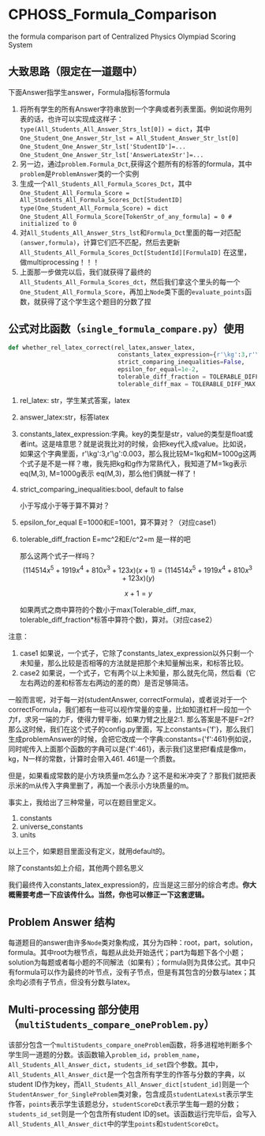 # CPHOSS_Formula_Comparison
the formula comparison part of Centralized Physics Olympiad Scoring System

## 大致思路（限定在一道题中）
下面Answer指学生answer，Formula指标答formula

1. 将所有学生的所有Answer字符串放到一个字典或者列表里面。例如说你用列表的话，也许可以实现成这样子：
``type(All_Students_All_Answer_Strs_lst[0]) = dict``，其中
``One_Student_One_Answer_Str_lst = All_Student_Answer_Str_lst[0]``
``One_Student_One_Answer_Str_lst['StudentID']=...``
``One_Student_One_Answer_Str_lst['AnswerLatexStr']=...``
2. 另一边，通过``problem.Formula_Dct``,获得这个题所有的标答的formula，其中``problem``是``ProblemAnswer``类的一个实例
3. 生成一个``All_Students_All_Formula_Scores_Dct``，其中
``One_Student_All_Formula_Score = All_Students_All_Formula_Scores_Dct[StudentID]``
``type(One_Student_All_Formula_Score) = dict``
``One_Student_All_Formula_Score[TokenStr_of_any_formula] = 0 # initialized to 0``
4. 对``All_Students_All_Answer_Strs_lst``和``Formula_Dct``里面的每一对匹配``(answer,formula)``，计算它们匹不匹配，然后去更新``All_Students_All_Formula_Scores_Dct[StudentId][FormulaID]``
在这里，做multiprocessing！！！
5. 上面那一步做完以后，我们就获得了最终的``All_Students_All_Formula_Scores_dct``，然后我们拿这个里头的每一个``One_Student_All_Formula_Score``，再加上``Node``类下面的``evaluate_points``函数，就获得了这个学生这个题目的分数了捏


## 公式对比函数（``single_formula_compare.py``）使用
```python
def whether_rel_latex_correct(rel_latex,answer_latex,
                               constants_latex_expression={r'\kg':3,r'\s':7,r'\m':11,r'\A':13,r'\K':17,r'\g':0.003},
                               strict_comparing_inequalities=False,
                               epsilon_for_equal=1e-2,
                               tolerable_diff_fraction = TOLERABLE_DIFF_FRACTION,
                               tolerable_diff_max = TOLERABLE_DIFF_MAX,):
```

1. rel_latex: str，学生某式答案，latex

2. answer_latex:str，标答latex

3. constants_latex_expression:字典。key的类型是str，value的类型是float或者int。这是啥意思？就是说我比对的时候，会把key代入成value。比如说，如果这个字典里面，r'\kg':3,r'\g':0.003，那么我比较M=1kg和M=1000g这两个式子是不是一样？嗷，我先把kg和g作为常熟代入，我知道了M=1kg表示 eq(M,3), M=1000g表示 eq(M,3)，那么他们俩就一样了！

4. strict_comparing_inequalities:bool, default to false

	小于写成小于等于算不算对？

5. epsilon_for_equal E=1000和E=1001，算不算对？（对应case1）

6. tolerable_diff_fraction E=mc\^2和E/c\^2=m 是一样的吧

	那么这两个式子一样吗？
	$$
	(114514x^5+1919x^4+810x^3+123x)(x+1) = (114514x^5+1919x^4+810x^3+123x)(y)
	$$

	$$
	x+1=y
	$$

	如果两式之商中算符的个数小于max(Tolerable_diff_max, tolerable_diff_fraction*标答中算符个数)，算对。（对应case2）

注意：

1. case1 如果说，一个式子，它除了constants_latex_expression以外只剩一个未知量，那么比较是否相等的方法就是把那个未知量解出来，和标答比较。
2. case2 如果说，一个式子，它有两个以上未知量，那么就先化简，然后看（它左右两边的差和标答左右两边的差的商）是否足够简洁。



一般而言呢，对于每一对(studentAnswer, correctFormula)，或者说对于一个correctFormula，我们都有一些可以视作常量的变量，比如知道杠杆一段加一个力f，求另一端的力F，使得力臂平衡，如果力臂之比是2:1. 那么答案是不是F=2f? 那么这时候，我们在这个式子的config.py里面，写上constants={'f'}，那么我们生成problemAnswer的时候，会把它改成一个字典:constants={'f':461}例如说，同时呢传入上面那个函数的字典可以是{'f':461}，表示我们这里把f看成是像m，kg，N一样的常数，计算时会带入461. 461是一个质数。

但是，如果看成常数的是小方块质量m怎么办？这不是和米冲突了？那我们就把表示米的m从传入字典里删了，再加一个表示小方块质量的m。

事实上，我给出了三种常量，可以在题目里定义。

1. constants
2. universe_constants
3. units

以上三个，如果题目里面没有定义，就用default的。

除了constants如上介绍，其他两个顾名思义

我们最终传入constants_latex_expression的，应当是这三部分的综合考虑。**你大概需要考虑一下应该传什么。当然，你也可以修正一下这套逻辑。**

## Problem Answer 结构
每道题目的answer由许多``Node``类对象构成，其分为四种：root，part，solution，formula。其中root为根节点，每题从此处开始迭代；part为每题下各个小题；solution为每题或者每小题的不同解法（如果有）；formula则为具体公式。其中只有formula可以作为最终的叶节点，没有子节点，但是有其包含的分数与latex；其余均必须有子节点，但没有分数与latex。

## Multi-processing 部分使用（``multiStudents_compare_oneProblem.py``）
该部分包含一个``multiStudents_compare_oneProblem``函数，将多进程地判断多个学生同一道题的分数。该函数输入``problem_id``，``problem_name``，``All_Students_All_Answer_dict``，``students_id_set``四个参数。其中，``All_Students_All_Answer_dict``是一个包含所有学生的作答与分数的字典，以student ID作为key，而``All_Students_All_Answer_dict[student_id]``则是一个``StudentAnswer_for_SingleProblem``类对象，包含成员``studentLatexLst``表示学生作答，``points``表示学生该题总分，``studentScoreDct``表示学生每一题的分数；``students_id_set``则是一个包含所有student ID的set。该函数运行完毕后，会写入``All_Students_All_Answer_dict``中的学生``points``和``studentScoreDct``。
